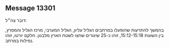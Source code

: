 ## Message 13301

דובר צה״ל:

בהמשך להתרעות שהופעלו במרחבים הגליל עליון, הגליל המערבי, מרכז הגליל והמפרץ, בין השעות 15:12-15:18, זוהו כ-25 שיגורים שחצו לשטח הארץ מלבנון. חלקם יורטו, זוהו נפילות במרחב.


